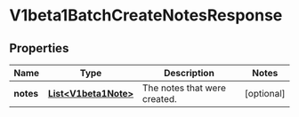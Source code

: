 
# V1beta1BatchCreateNotesResponse

## Properties
Name | Type | Description | Notes
------------ | ------------- | ------------- | -------------
**notes** | [**List&lt;V1beta1Note&gt;**](V1beta1Note.md) | The notes that were created. |  [optional]



